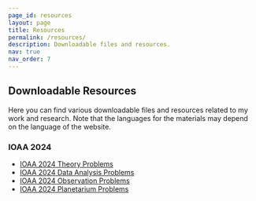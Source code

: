 ```yaml
---
page_id: resources
layout: page
title: Resources
permalink: /resources/
description: Downloadable files and resources.
nav: true
nav_order: 7
---
```


<!-- pages/resources.md -->
<div class="resources">
  <h2>Downloadable Resources</h2>
  
  <div class="row">
    <div class="col-md-12">
      <p>Here you can find various downloadable files and resources related to my work and research. Note that the languages for the materials may depend on the language of the website.</p>
    </div>
  </div>

  <div class="row mt-4">
    <div class="col-md-6">
      <h3>IOAA 2024</h3>
      <ul class="list-unstyled">
        <li><a href="/assets/pdf/en-us/IOAA_2024_Theory.pdf" target="_blank"><i class="fas fa-file-pdf"></i> IOAA 2024 Theory Problems</a></li>
        <li><a href="/assets/pdf/en-us/IOAA_2024_Data_Analysis.pdf" target="_blank"><i class="fas fa-file-pdf"></i> IOAA 2024 Data Analysis Problems</a></li>
        <li><a href="/assets/pdf/en-us/IOAA_2024_Observation.pdf" target="_blank"><i class="fas fa-file-pdf"></i> IOAA 2024 Observation Problems</a></li>
        <li><a href="/assets/pdf/en-us/IOAA_2024_Planetarium.pdf" target="_blank"><i class="fas fa-file-pdf"></i> IOAA 2024 Planetarium Problems</a></li>
        <!-- 在此添加更多学术论文 -->
      </ul>
    </div>
  </div>